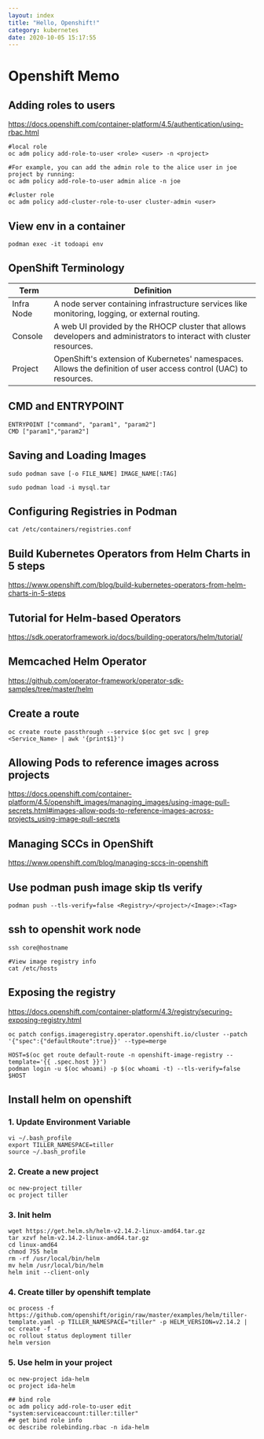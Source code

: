 ```yaml
---
layout: index
title: "Hello, Openshift!"
category: kubernetes
date: 2020-10-05 15:17:55
---
```


# Openshift Memo

## Adding roles to users

https://docs.openshift.com/container-platform/4.5/authentication/using-rbac.html

```
#local role
oc adm policy add-role-to-user <role> <user> -n <project>

#For example, you can add the admin role to the alice user in joe project by running:
oc adm policy add-role-to-user admin alice -n joe

#cluster role
oc adm policy add-cluster-role-to-user cluster-admin <user>
```


## View env in a container

```
podman exec -it todoapi env
```

## OpenShift Terminology

Term | Definition
---|---
Infra Node| A node server containing infrastructure services like monitoring, logging, or external routing.
Console | A web UI provided by the RHOCP cluster that allows developers and administrators to interact with cluster resources.
Project | OpenShift's extension of Kubernetes' namespaces. Allows the definition of user access control (UAC) to resources.




## CMD and ENTRYPOINT

```
ENTRYPOINT ["command", "param1", "param2"]
CMD ["param1","param2"]

```

## Saving and Loading Images

```
sudo podman save [-o FILE_NAME] IMAGE_NAME[:TAG]

sudo podman load -i mysql.tar
```

## Configuring Registries in Podman

```
cat /etc/containers/registries.conf
```

## Build Kubernetes Operators from Helm Charts in 5 steps

https://www.openshift.com/blog/build-kubernetes-operators-from-helm-charts-in-5-steps

## Tutorial for Helm-based Operators

https://sdk.operatorframework.io/docs/building-operators/helm/tutorial/

## Memcached Helm Operator 

https://github.com/operator-framework/operator-sdk-samples/tree/master/helm

## Create a route

```
oc create route passthrough --service $(oc get svc | grep <Service_Name> | awk '{print$1}')
```


## Allowing Pods to reference images across projects

https://docs.openshift.com/container-platform/4.5/openshift_images/managing_images/using-image-pull-secrets.html#images-allow-pods-to-reference-images-across-projects_using-image-pull-secrets

## Managing SCCs in OpenShift

https://www.openshift.com/blog/managing-sccs-in-openshift

## Use podman push image skip tls verify

```
podman push --tls-verify=false <Registry>/<project>/<Image>:<Tag>

```

## ssh to openshit work node

```
ssh core@hostname

#View image registry info
cat /etc/hosts
```

## Exposing the registry

https://docs.openshift.com/container-platform/4.3/registry/securing-exposing-registry.html

```
oc patch configs.imageregistry.operator.openshift.io/cluster --patch '{"spec":{"defaultRoute":true}}' --type=merge

HOST=$(oc get route default-route -n openshift-image-registry --template='{{ .spec.host }}')
podman login -u $(oc whoami) -p $(oc whoami -t) --tls-verify=false $HOST
```

## Install helm on openshift

### 1. Update Environment Variable

```
vi ~/.bash_profile
export TILLER_NAMESPACE=tiller
source ~/.bash_profile
```

### 2. Create a new project

```
oc new-project tiller
oc project tiller
```

### 3. Init helm

```
wget https://get.helm.sh/helm-v2.14.2-linux-amd64.tar.gz
tar xzvf helm-v2.14.2-linux-amd64.tar.gz
cd linux-amd64
chmod 755 helm
rm -rf /usr/local/bin/helm
mv helm /usr/local/bin/helm
helm init --client-only
```

### 4. Create tiller by openshift template

```
oc process -f https://github.com/openshift/origin/raw/master/examples/helm/tiller-template.yaml -p TILLER_NAMESPACE="tiller" -p HELM_VERSION=v2.14.2 | oc create -f -
oc rollout status deployment tiller
helm version
```

### 5. Use helm in your project

```
oc new-project ida-helm
oc project ida-helm

## bind role
oc adm policy add-role-to-user edit "system:serviceaccount:tiller:tiller"
## get bind role info
oc describe rolebinding.rbac -n ida-helm
```


